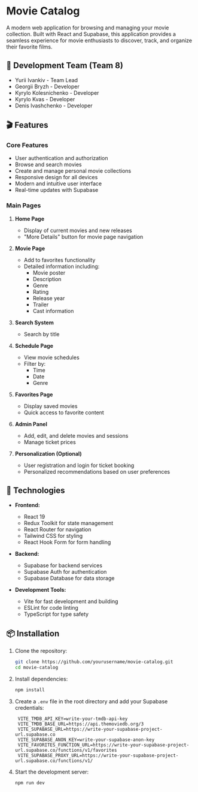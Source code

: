 # Movie Catalog

A modern web application for browsing and managing your movie collection. Built with React and Supabase, this application provides a seamless experience for movie enthusiasts to discover, track, and organize their favorite films.

## 👥 Development Team (Team 8)

- Yurii Ivankiv - Team Lead
- Georgii Bryzh - Developer
- Kyrylo Kolesnichenko - Developer
- Kyrylo Kvas - Developer
- Denis Ivashchenko - Developer

## 🎬 Features

### Core Features
- User authentication and authorization
- Browse and search movies
- Create and manage personal movie collections
- Responsive design for all devices
- Modern and intuitive user interface
- Real-time updates with Supabase

### Main Pages

1. **Home Page**
   - Display of current movies and new releases
   - "More Details" button for movie page navigation

2. **Movie Page**
   - Add to favorites functionality
   - Detailed information including:
     - Movie poster
     - Description
     - Genre
     - Rating
     - Release year
     - Trailer
     - Cast information

3. **Search System**
   - Search by title

4. **Schedule Page**
   - View movie schedules
   - Filter by:
     - Time
     - Date
     - Genre

5. **Favorites Page**
   - Display saved movies
   - Quick access to favorite content

6. **Admin Panel**
   - Add, edit, and delete movies and sessions
   - Manage ticket prices

7. **Personalization (Optional)**
   - User registration and login for ticket booking
   - Personalized recommendations based on user preferences

## 🚀 Technologies

- **Frontend:**
  - React 19
  - Redux Toolkit for state management
  - React Router for navigation
  - Tailwind CSS for styling
  - React Hook Form for form handling

- **Backend:**
  - Supabase for backend services
  - Supabase Auth for authentication
  - Supabase Database for data storage

- **Development Tools:**
  - Vite for fast development and building
  - ESLint for code linting
  - TypeScript for type safety

## 📦 Installation

1. Clone the repository:
   ```bash
   git clone https://github.com/yourusername/movie-catalog.git
   cd movie-catalog
   ```

2. Install dependencies:
   ```bash
   npm install
   ```

3. Create a `.env` file in the root directory and add your Supabase credentials:
   ```
    VITE_TMDB_API_KEY=write-your-tmdb-api-key
    VITE_TMDB_BASE_URL=https://api.themoviedb.org/3
    VITE_SUPABASE_URL=https://write-your-supabase-project-url.supabase.co
    VITE_SUPABASE_ANON_KEY=write-your-supabase-anon-key
    VITE_FAVORITES_FUNCTION_URL=https://write-your-supabase-project-url.supabase.co/functions/v1/favorites
    VITE_SUPABASE_PROXY_URL=https://write-your-supabase-project-url.supabase.co/functions/v1/

   ```

4. Start the development server:
   ```bash
   npm run dev
   ```
